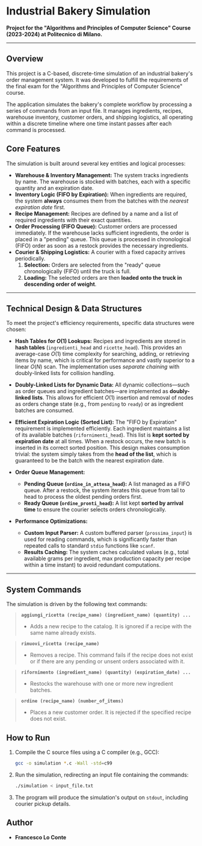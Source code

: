# Industrial Bakery Simulation

**Project for the "Algorithms and Principles of Computer Science" Course (2023-2024) at Politecnico di Milano.**

---

## Overview

This project is a C-based, discrete-time simulation of an industrial bakery's order management system. It was developed to fulfill the requirements of the final exam for the "Algorithms and Principles of Computer Science" course.

The application simulates the bakery's complete workflow by processing a series of commands from an input file. It manages ingredients, recipes, warehouse inventory, customer orders, and shipping logistics, all operating within a discrete timeline where one time instant passes after each command is processed.

## Core Features

The simulation is built around several key entities and logical processes:

* **Warehouse & Inventory Management:** The system tracks ingredients by name. The warehouse is stocked with batches, each with a specific quantity and an expiration date.
* **Inventory Logic (FIFO by Expiration):** When ingredients are required, the system **always** consumes them from the batches with the *nearest expiration date* first.
* **Recipe Management:** Recipes are defined by a name and a list of required ingredients with their exact quantities.
* **Order Processing (FIFO Queue):** Customer orders are processed immediately. If the warehouse lacks sufficient ingredients, the order is placed in a "pending" queue. This queue is processed in chronological (FIFO) order as soon as a restock provides the necessary ingredients.
* **Courier & Shipping Logistics:** A courier with a fixed capacity arrives periodically.
    1.  **Selection:** Orders are selected from the "ready" queue chronologically (FIFO) until the truck is full.
    2.  **Loading:** The selected orders are then **loaded onto the truck in descending order of weight**.

---

## Technical Design & Data Structures

To meet the project's efficiency requirements, specific data structures were chosen:

* **Hash Tables for $O(1)$ Lookups:**
    Recipes and ingredients are stored in **hash tables** (`ingredienti_head` and `ricette_head`). This provides an average-case $O(1)$ time complexity for searching, adding, or retrieving items by name, which is critical for performance and vastly superior to a linear $O(N)$ scan. The implementation uses *separate chaining* with doubly-linked lists for collision handling.

* **Doubly-Linked Lists for Dynamic Data:**
    All dynamic collections—such as order queues and ingredient batches—are implemented as **doubly-linked lists**. This allows for efficient $O(1)$ insertion and removal of nodes as orders change state (e.g., from `pending` to `ready`) or as ingredient batches are consumed.

* **Efficient Expiration Logic (Sorted List):**
    The "FIFO by Expiration" requirement is implemented efficiently. Each ingredient maintains a list of its available batches (`rifornimenti_head`). This list is **kept sorted by expiration date** at all times. When a restock occurs, the new batch is inserted in its correct sorted position. This design makes consumption trivial: the system simply takes from the **head of the list**, which is guaranteed to be the batch with the nearest expiration date.

* **Order Queue Management:**
    * **Pending Queue (`ordine_in_attesa_head`):** A list managed as a FIFO queue. After a restock, the system iterates this queue from tail to head to process the oldest pending orders first.
    * **Ready Queue (`ordine_pronti_head`):** A list kept **sorted by arrival time** to ensure the courier selects orders chronologically.

* **Performance Optimizations:**
    * **Custom Input Parser:** A custom buffered parser (`prossima_input`) is used for reading commands, which is significantly faster than repeated calls to standard `stdio` functions like `scanf`.
    * **Results Caching:** The system caches calculated values (e.g., total available grams per ingredient, max production capacity per recipe within a time instant) to avoid redundant computations.

---

## System Commands

The simulation is driven by the following text commands:

> **`aggiungi_ricetta (recipe_name) (ingredient_name) (quantity) ...`**
>
> * Adds a new recipe to the catalog. It is ignored if a recipe with the same name already exists.

> **`rimuovi_ricetta (recipe_name)`**
>
> * Removes a recipe. This command fails if the recipe does not exist or if there are any pending or unsent orders associated with it.

> **`rifornimento (ingredient_name) (quantity) (expiration_date) ...`**
>
> * Restocks the warehouse with one or more new ingredient batches.

> **`ordine (recipe_name) (number_of_items)`**
>
> * Places a new customer order. It is rejected if the specified recipe does not exist.

## How to Run

1.  Compile the C source files using a C compiler (e.g., GCC):
    ```bash
    gcc -o simulation *.c -Wall -std=c99
    ```
2.  Run the simulation, redirecting an input file containing the commands:
    ```bash
    ./simulation < input_file.txt
    ```
3.  The program will produce the simulation's output on `stdout`, including courier pickup details.

## Author
* **Francesco Lo Conte**
